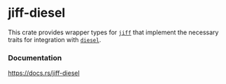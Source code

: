 jiff-diesel
===========
This crate provides wrapper types for [`jiff`] that implement the necessary
traits for integration with [`diesel`].

[`diesel`]: https://docs.rs/diesel
[`jiff`]: https://docs.rs/jiff/0.2

### Documentation

https://docs.rs/jiff-diesel
